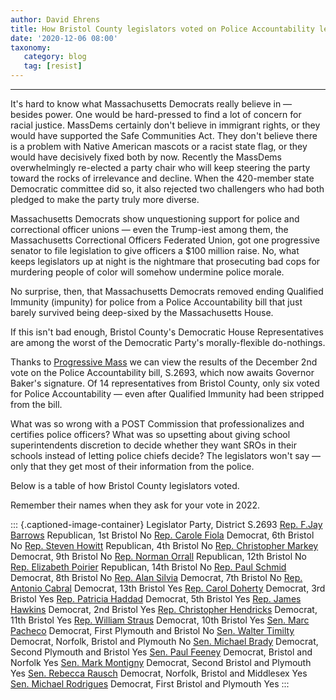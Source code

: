 ```yaml
---
author: David Ehrens
title: How Bristol County legislators voted on Police Accountability legislation
date: '2020-12-06 08:00'
taxonomy:
   category: blog
   tag: [resist]
---
```

---
It's hard to know what Massachusetts Democrats really believe in — besides power. One would be hard-pressed to find a lot of concern for racial justice. MassDems certainly don't believe in immigrant rights, or they would have supported the Safe Communities Act. They don't believe there is a problem with Native American mascots or a racist state flag, or they would have decisively fixed both by now. Recently the MassDems overwhelmingly re-elected a party chair who will keep steering the party toward the rocks of irrelevance and decline. When the 420-member state Democratic committee did so, it also rejected two challengers who had both pledged to make the party truly more diverse.

Massachusetts Democrats show unquestioning support for police and correctional officer unions — even the Trump-iest among them, the Massachusetts Correctional Officers Federated Union, got one progressive senator to file legislation to give officers a \$100 million raise. No, what keeps legislators up at night is the nightmare that prosecuting bad cops for murdering people of color will somehow undermine police morale.

No surprise, then, that Massachusetts Democrats removed ending Qualified Immunity (impunity) for police from a Police Accountability bill that just barely survived being deep-sixed by the Massachusetts House.

If this isn't bad enough, Bristol County's Democratic House Representatives are among the worst of the Democratic Party's morally-flexible do-nothings.

Thanks to [Progressive Mass](https://www.progressivemass.com/police-reform-conference-action) we can view the results of the December 2nd vote on the Police Accountability bill, S.2693, which now awaits Governor Baker's signature. Of 14 representatives from Bristol County, only six voted for Police Accountability — even after Qualified Immunity had been stripped from the bill.

What was so wrong with a POST Commission that professionalizes and certifies police officers? What was so upsetting about giving school superintendents discretion to decide whether they want SROs in their schools instead of letting police chiefs decide? The legislators won't say — only that they get most of their information from the police.

Below is a table of how Bristol County legislators voted.

Remember their names when they ask for your vote in 2022.

::: {.captioned-image-container}
Legislator Party, District S.2693 [Rep. F.Jay Barrows](mailto:F.JayBarrows@mahouse.gov) Republican, 1st Bristol No [Rep. Carole Fiola](mailto:Carole.Fiola@mahouse.gov) Democrat, 6th Bristol No [Rep. Steven Howitt](mailto:Steven.Howitt@mahouse.gov) Republican, 4th Bristol No [Rep. Christopher Markey](mailto:Christopher.Markey@mahouse.gov) Democrat, 9th Bristol No [Rep. Norman Orrall](mailto:Norman.Orrall@mahouse.gov) Republican, 12th Bristol No [Rep. Elizabeth Poirier](mailto:Elizabeth.Poirier@mahouse.gov) Republican, 14th Bristol No [Rep. Paul Schmid](mailto:Paul.Schmid@mahouse.gov) Democrat, 8th Bristol No [Rep. Alan Silvia](mailto:Alan.Silvia@mahouse.gov) Democrat, 7th Bristol No [Rep. Antonio Cabral](mailto:Antonio.Cabral@mahouse.gov) Democrat, 13th Bristol Yes [Rep. Carol Doherty](mailto:Carol.Doherty@mahouse.gov) Democrat, 3rd Bristol Yes [Rep. Patricia Haddad](mailto:Patricia.Haddad@mahouse.gov) Democrat, 5th Bristol Yes [Rep. James Hawkins](mailto:James.Hawkins@mahouse.gov) Democrat, 2nd Bristol Yes [Rep. Christopher Hendricks](mailto:Chris.Hendricks@mahouse.gov) Democrat, 11th Bristol Yes [Rep. William Straus](mailto:William.Straus@mahouse.gov) Democrat, 10th Bristol Yes [Sen. Marc Pacheco](mailto:Marc.Pacheco@masenate.gov) Democrat, First Plymouth and Bristol No [Sen. Walter Timilty](mailto:Walter.Timilty@masenate.gov) Democrat, Norfolk, Bristol and Plymouth No [Sen. Michael Brady](mailto:Michael.Brady@masenate.gov) Democrat, Second Plymouth and Bristol Yes [Sen. Paul Feeney](mailto:Paul.Feeney@masenate.gov) Democrat, Bristol and Norfolk Yes [Sen. Mark Montigny](mailto:Mark.Montigny@masenate.gov) Democrat, Second Bristol and Plymouth Yes [Sen. Rebecca Rausch](mailto:Becca.Rausch@masenate.gov) Democrat, Norfolk, Bristol and Middlesex Yes [Sen. Michael Rodrigues](mailto:Michael.Rodrigues@masenate.gov) Democrat, First Bristol and Plymouth Yes
:::
